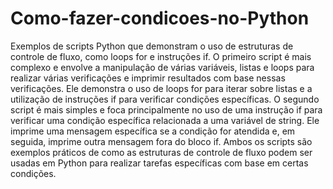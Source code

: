 # Como-fazer-condicoes-no-Python
 Exemplos de scripts Python que demonstram o uso de estruturas de controle de fluxo, como loops for e instruções if.  O primeiro script é mais complexo e envolve a manipulação de várias variáveis, listas e loops para realizar várias verificações e imprimir resultados com base nessas verificações. Ele demonstra o uso de loops for para iterar sobre listas e a utilização de instruções if para verificar condições específicas.  O segundo script é mais simples e foca principalmente no uso de uma instrução if para verificar uma condição específica relacionada a uma variável de string. Ele imprime uma mensagem específica se a condição for atendida e, em seguida, imprime outra mensagem fora do bloco if.  Ambos os scripts são exemplos práticos de como as estruturas de controle de fluxo podem ser usadas em Python para realizar tarefas específicas com base em certas condições.
